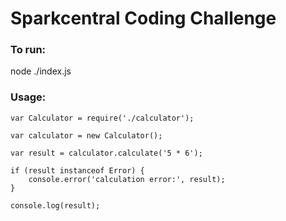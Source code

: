# Sparkcentral Coding Challenge

### To run:

node ./index.js

### Usage:

    var Calculator = require('./calculator');

    var calculator = new Calculator();

    var result = calculator.calculate('5 * 6');

    if (result instanceof Error) {
        console.error('calculation error:', result);
    }

    console.log(result);